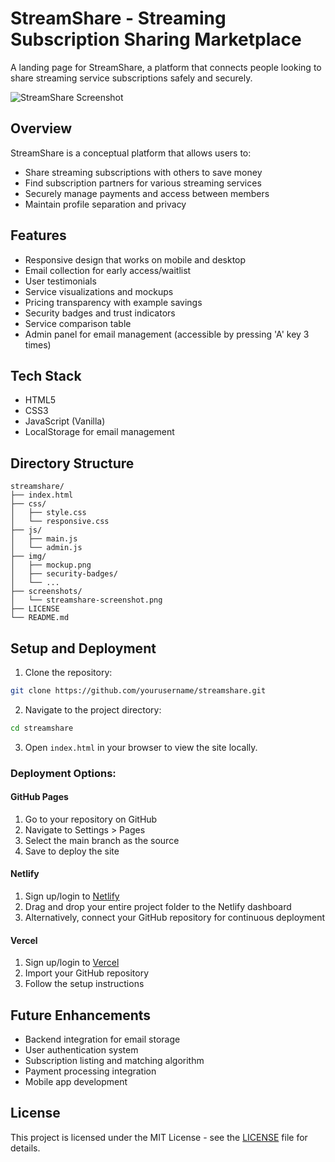 # StreamShare - Streaming Subscription Sharing Marketplace

A landing page for StreamShare, a platform that connects people looking to share streaming service subscriptions safely and securely.

![StreamShare Screenshot](/screenshots/streamshare-screenshot.png)

## Overview

StreamShare is a conceptual platform that allows users to:
- Share streaming subscriptions with others to save money
- Find subscription partners for various streaming services
- Securely manage payments and access between members
- Maintain profile separation and privacy

## Features

- Responsive design that works on mobile and desktop
- Email collection for early access/waitlist
- User testimonials
- Service visualizations and mockups
- Pricing transparency with example savings
- Security badges and trust indicators
- Service comparison table
- Admin panel for email management (accessible by pressing 'A' key 3 times)

## Tech Stack

- HTML5
- CSS3
- JavaScript (Vanilla)
- LocalStorage for email management

## Directory Structure

```
streamshare/
├── index.html
├── css/
│   ├── style.css
│   └── responsive.css
├── js/
│   ├── main.js
│   └── admin.js
├── img/
│   ├── mockup.png
│   ├── security-badges/
│   └── ...
├── screenshots/
│   └── streamshare-screenshot.png
├── LICENSE
└── README.md
```

## Setup and Deployment

1. Clone the repository:
```bash
git clone https://github.com/yourusername/streamshare.git
```

2. Navigate to the project directory:
```bash
cd streamshare
```

3. Open `index.html` in your browser to view the site locally.

### Deployment Options:

#### GitHub Pages
1. Go to your repository on GitHub
2. Navigate to Settings > Pages
3. Select the main branch as the source
4. Save to deploy the site

#### Netlify
1. Sign up/login to [Netlify](https://www.netlify.com/)
2. Drag and drop your entire project folder to the Netlify dashboard
3. Alternatively, connect your GitHub repository for continuous deployment

#### Vercel
1. Sign up/login to [Vercel](https://vercel.com/)
2. Import your GitHub repository
3. Follow the setup instructions

## Future Enhancements

- Backend integration for email storage
- User authentication system
- Subscription listing and matching algorithm
- Payment processing integration
- Mobile app development

## License

This project is licensed under the MIT License - see the [LICENSE](LICENSE) file for details.
